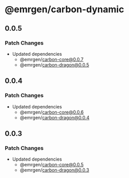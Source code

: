 # @emrgen/carbon-dynamic

## 0.0.5

### Patch Changes

- Updated dependencies
  - @emrgen/carbon-core@0.0.7
  - @emrgen/carbon-dragon@0.0.5

## 0.0.4

### Patch Changes

- Updated dependencies
  - @emrgen/carbon-core@0.0.6
  - @emrgen/carbon-dragon@0.0.4

## 0.0.3

### Patch Changes

- Updated dependencies
  - @emrgen/carbon-core@0.0.5
  - @emrgen/carbon-dragon@0.0.3
